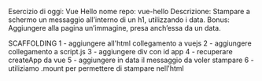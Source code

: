 Esercizio di oggi: Vue Hello
nome repo: vue-hello
Descrizione:
Stampare a schermo un messaggio all’interno di un h1, utilizzando i data.
Bonus:
Aggiungere alla pagina un’immagine, presa anch’essa da un data.

SCAFFOLDING 
1 - aggiungere all'html collegamento a vuejs
2 - aggiungere collegamento a script.js
3 - aggiungere div con id app
4 - recuperare createApp da vue
5 - aggiungere in data il messaggio da voler stampare
6 - utiliziamo .mount per permettere di stampare nell'html
 